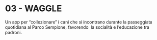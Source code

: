 # 03 - WAGGLE
 Un app per “collezionare” i cani che si incontrano durante la passeggiata quotidiana al Parco Sempione, favorendo  la socialità e l’educazione tra padroni.
